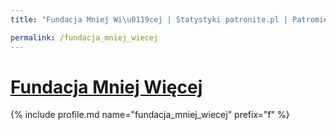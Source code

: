 ```yaml
---
title: "Fundacja Mniej Wi\u0119cej | Statystyki patronite.pl | Patromierz"

permalink: /fundacja_mniej_wiecej
---
```


# [Fundacja Mniej Więcej](https://patronite.pl/fundacja_mniej_wiecej)

{% include profile.md name="fundacja_mniej_wiecej" prefix="f" %}
